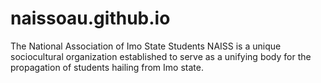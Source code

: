 # naissoau.github.io
The National Association of Imo State Students NAISS is a unique sociocultural organization established to serve as a unifying body for the propagation of students hailing from Imo state.
